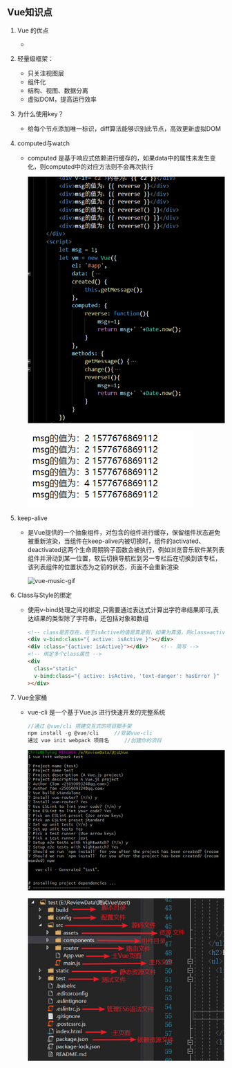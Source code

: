 ## Vue知识点

1. Vue 的优点

   - ```text
     
     ```

2. 轻量级框架：

   - 只关注视图层
   - 组件化
   - 结构、视图、数据分离
   - 虚拟DOM，提高运行效率

3. 为什么使用key？

   - 给每个节点添加唯一标识，diff算法能够识别此节点，高效更新虚拟DOM

4. computed与watch

   - computed 是基于响应式依赖进行缓存的，如果data中的属性未发生变化，则computed中的对应方法则不会再次执行

     ![computed](./image//computed.png)

     ![computed2](./image//computed2.png)

5. keep-alive

   + 是Vue提供的一个抽象组件，对包含的组件进行缓存，保留组件状态避免被重新渲染，当组件在keep-alive内被切换时，组件的activated、deactivated这两个生命周期钩子函数会被执行，例如浏览音乐软件某列表组件并滑动到某一位置，软后切换导航栏到另一专栏后在切换到该专栏，该列表组件的位置状态为之前的状态，页面不会重新渲染

     ![vue-music-gif](./image/vue-music-gif.gif)

6. Class与Style的绑定

   + 使用v-bind处理之间的绑定,只需要通过表达式计算出字符串结果即可,表达结果的类型除了字符串，还包括对象和数组

     ```html
     <!-- class是否存在，在于isActive的值是真是假，如果为真值，则class=active；如果为假值，则class不存在 -->
     <div v-bind:class="{ active: isActive }"></div>
     <div :class="{active: isActive}"></div>	<!-- 简写 -->
     <!-- 绑定多个class属性 -->
     <div
       class="static"
       v-bind:class="{ active: isActive, 'text-danger': hasError }"
     ></div>
     ```

7. Vue全家桶

   - vue-cli 是一个基于Vue.js 进行快速开发的完整系统

     ```js
     //通过 @vue/cli 搭建交互式的项目脚手架
     npm install -g @vue/cli 	 //安装vue-cli
     通过 vue init webpack 项目名	 //创建你的项目
     ```

     ![1575709093252](./image/1575709093252.png)

     ![test2](./image/test2.jpg)